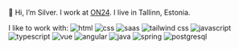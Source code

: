 👋 Hi, I’m Silver. I work at [ON24](https://www.on24.ee). I live in Tallinn, Estonia.

I like to work with:
![html](https://user-images.githubusercontent.com/20640350/204134583-08a27e67-5053-468f-9b0f-6552dc1d8d0f.png)
![css](https://user-images.githubusercontent.com/20640350/204134594-14692650-4ce6-4acb-891d-51a7acfcb926.png)
![saas](https://user-images.githubusercontent.com/20640350/204134588-c7c71797-f743-4e72-b717-409e10600332.png)
![tailwind css](https://user-images.githubusercontent.com/20640350/204134590-e0ad0169-36e3-45b0-a29c-a153123a9757.png)
![javascript](https://user-images.githubusercontent.com/20640350/204134586-d020602e-03dc-4c28-873c-9b50fbf3d0e8.png)
![typescript](https://user-images.githubusercontent.com/20640350/204134591-b07ffc90-bf05-4212-b68c-aa95f0d7fcce.png)
![vue](https://user-images.githubusercontent.com/20640350/204134592-06bbc9ff-4652-4d3e-8823-b5323e1bd5f6.png)
![angular](https://user-images.githubusercontent.com/20640350/204134593-7ec2197a-b002-48c8-a6d7-cdaf3139e5a0.png)
![java](https://user-images.githubusercontent.com/20640350/204134585-76c8455e-464a-4038-bfde-ad7fa08040ad.png)
![spring](https://user-images.githubusercontent.com/20640350/204134589-fb3ba9c1-1ebf-479a-8f79-1a783f0c9c67.png)
![postgresql](https://user-images.githubusercontent.com/20640350/204134587-bbe76253-bc9c-4e19-bd94-64c2fb34a56c.png)
